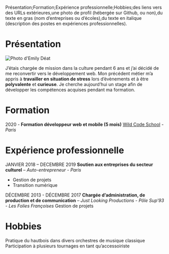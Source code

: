 Présentation;Formation;Expérience professionnelle;Hobbies;des liens vers des URLs extérieures,une photo de profil (hébergée sur Github, ou non),du texte en gras (nom d’entreprises ou d’écoles),du texte en italique (description des postes en expériences professionnelles).

# Présentation

![Photo d'Emily Déat](https://media-exp1.licdn.com/dms/image/C4E03AQGCJ5UrogOE-w/profile-displayphoto-shrink_200_200/0?e=1590624000&v=beta&t=A98pV742KSo2UUdxlOD3VFe7GWJ6-C6vMQqloZ3vvAI)

J’étais chargée de mission dans la culture  pendant 6 ans et j’ai décidé de me reconvertir vers le développement web.
Mon précédent métier m’a appris à **travailler en situation de stress** lors d’évènements et à être **polyvalente** et **curieuse**.
Je cherche aujourd’hui un stage afin de développer les compétences acquises pendant ma formation.


# Formation

2020 - **Formation développeur web et mobile (5 mois)**
[Wild Code School](https://www.wildcodeschool.com/fr-FR) - *Paris*


# Expérience professionnelle

JANVIER 2018 – DECEMBRE 2019 
**Soutien aux entreprises du secteur culturel** – *Auto-entrepreneur - Paris*
* Gestion de projets
* Transition numérique 

DÉCEMBRE 2013 - DÉCEMBRE 2017
**Chargée d’administration, de production et de communication** – *Just Looking Productions - Pôle Sup’93 - Les Folies Françoises*
Gestion de projets 


# Hobbies

Pratique du hautbois dans divers orchestres de musique classique 
Participation à plusieurs tournages en tant qu’accessoiriste
